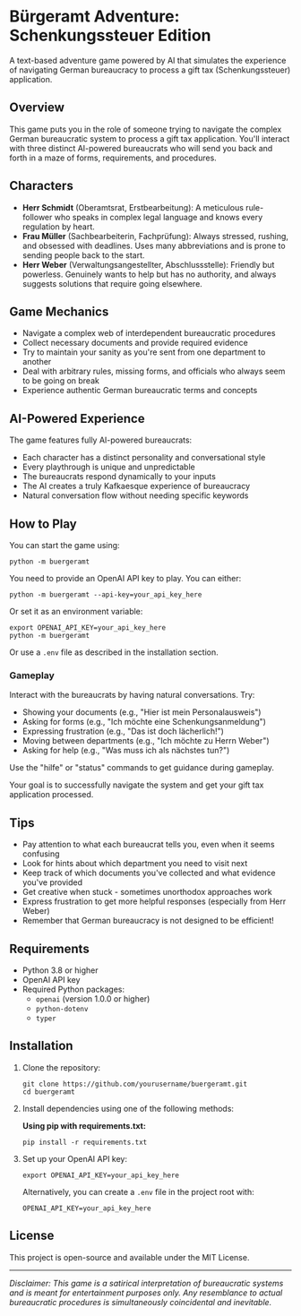 # Bürgeramt Adventure: Schenkungssteuer Edition

A text-based adventure game powered by AI that simulates the experience of navigating German bureaucracy to process a gift tax (Schenkungssteuer) application.

## Overview

This game puts you in the role of someone trying to navigate the complex German bureaucratic system to process a gift tax application. You'll interact with three distinct AI-powered bureaucrats who will send you back and forth in a maze of forms, requirements, and procedures.

## Characters

- **Herr Schmidt** (Oberamtsrat, Erstbearbeitung): A meticulous rule-follower who speaks in complex legal language and knows every regulation by heart.
- **Frau Müller** (Sachbearbeiterin, Fachprüfung): Always stressed, rushing, and obsessed with deadlines. Uses many abbreviations and is prone to sending people back to the start.
- **Herr Weber** (Verwaltungsangestellter, Abschlussstelle): Friendly but powerless. Genuinely wants to help but has no authority, and always suggests solutions that require going elsewhere.

## Game Mechanics

- Navigate a complex web of interdependent bureaucratic procedures
- Collect necessary documents and provide required evidence
- Try to maintain your sanity as you're sent from one department to another
- Deal with arbitrary rules, missing forms, and officials who always seem to be going on break
- Experience authentic German bureaucratic terms and concepts

## AI-Powered Experience

The game features fully AI-powered bureaucrats:
- Each character has a distinct personality and conversational style
- Every playthrough is unique and unpredictable
- The bureaucrats respond dynamically to your inputs
- The AI creates a truly Kafkaesque experience of bureaucracy
- Natural conversation flow without needing specific keywords

## How to Play

You can start the game using:

```
python -m buergeramt
```

You need to provide an OpenAI API key to play. You can either:

```
python -m buergeramt --api-key=your_api_key_here
```

Or set it as an environment variable:
```
export OPENAI_API_KEY=your_api_key_here
python -m buergeramt
```

Or use a `.env` file as described in the installation section.

### Gameplay
Interact with the bureaucrats by having natural conversations. Try:
- Showing your documents (e.g., "Hier ist mein Personalausweis")
- Asking for forms (e.g., "Ich möchte eine Schenkungsanmeldung")
- Expressing frustration (e.g., "Das ist doch lächerlich!")
- Moving between departments (e.g., "Ich möchte zu Herrn Weber")
- Asking for help (e.g., "Was muss ich als nächstes tun?")

Use the "hilfe" or "status" commands to get guidance during gameplay.

Your goal is to successfully navigate the system and get your gift tax application processed.

## Tips

- Pay attention to what each bureaucrat tells you, even when it seems confusing
- Look for hints about which department you need to visit next
- Keep track of which documents you've collected and what evidence you've provided
- Get creative when stuck - sometimes unorthodox approaches work
- Express frustration to get more helpful responses (especially from Herr Weber)
- Remember that German bureaucracy is not designed to be efficient!

## Requirements

- Python 3.8 or higher
- OpenAI API key
- Required Python packages:
  - `openai` (version 1.0.0 or higher)
  - `python-dotenv`
  - `typer`

## Installation

1. Clone the repository:
   ```
   git clone https://github.com/yourusername/buergeramt.git
   cd buergeramt
   ```

2. Install dependencies using one of the following methods:

   **Using pip with requirements.txt:**
   ```
   pip install -r requirements.txt
   ```

3. Set up your OpenAI API key:
   ```
   export OPENAI_API_KEY=your_api_key_here
   ```

   Alternatively, you can create a `.env` file in the project root with:
   ```
   OPENAI_API_KEY=your_api_key_here
   ```

## License

This project is open-source and available under the MIT License.

---

*Disclaimer: This game is a satirical interpretation of bureaucratic systems and is meant for entertainment purposes only. Any resemblance to actual bureaucratic procedures is simultaneously coincidental and inevitable.*
